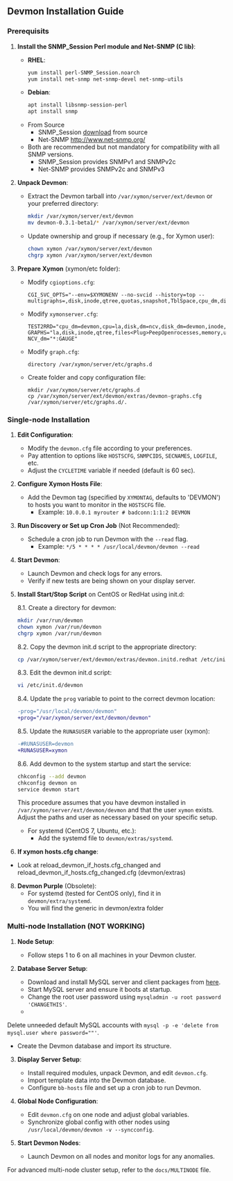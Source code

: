 <!DOCTYPE markdown>
## Devmon Installation Guide

### Prerequisits
1. **Install the SNMP_Session Perl module and Net-SNMP (C lib)**:
   - **RHEL**:
     ```bash
     yum install perl-SNMP_Session.noarch
     yum install net-snmp net-snmp-devel net-snmp-utils
     ```
   - **Debian**:
     ```bash
     apt install libsnmp-session-perl
     apt install snmp
     ```
   - From Source
     - SNMP_Session [download](https://github.com/sleinen/snmp-session) from source 
     - Net-SNMP http://www.net-snmp.org/ 
   - Both are recommended but not mandatory for compatibility with all SNMP versions.
     - SNMP_Session provides SNMPv1 and SNMPv2c 
     - Net-SNMP provides SNMPv2c and SNMPv3 

2. **Unpack Devmon**:
   - Extract the Devmon tarball into `/var/xymon/server/ext/devmon` or your preferred directory:
     ```bash
     mkdir /var/xymon/server/ext/devmon
     mv devmon-0.3.1-beta1/* /var/xymon/server/ext/devmon
     ```
   - Update ownership and group if necessary (e.g., for Xymon user):
     ```bash
     chown xymon /var/xymon/server/ext/devmon
     chgrp xymon /var/xymon/server/ext/devmon
     ```
3. **Prepare Xymon** (xymon/etc folder):

   - Modify `cgioptions.cfg`:
     ```
     CGI_SVC_OPTS="--env=$XYMONENV --no-svcid --history=top --multigraphs=,disk,inode,qtree,quotas,snapshot,TblSpace,cpu_dm,disk_dm,mem_dm,if_col,if_dsc,if_err,if_load,fans,temp"
     ```

   - Modify `xymonserver.cfg`:
     ```
     TEST2RRD="cpu_dm=devmon,cpu=la,disk,dm=ncv,disk_dm=devmon,inode,qtree,memory,mem_dm=devmon,$PINGCOLUMN=tcp,http=tcp,dns=tcp,dig=tcp,time=ntpstat,vmstat,iostat,netstat,temperature,apache,bind,sendmail,mailq,nmailq=mailq,socks,bea,iishealth,citrix,bbgen,bbtest,bbproxy,hobbitd,files,procs=processes,ports,clock,lines,deltalines,ops,stats,cifs,JVM,JMS,HitCache,Session,JDBCConn,ExecQueue,JTA,TblSpace,RollBack,MemReq,InvObj,snapmirr,snaplist,snapshot,cpul=devmon,if_col=devmon,if_dsc=devmon,if_err=devmon,if_load=devmon,temp=devmon,paging,mdc,mdchitpct,cics,dsa,getvis,maxuser,nparts,xymongen,xymonnet,xymonproxy,xymond"
     GRAPHS="la,disk,inode,qtree,files<Plug>PeepOpenrocesses,memory,users,vmstat,iostat,tcp.http,tcp,ncv,netstat,ifstat,mrtg::1<Plug>PeepOpenorts,temperature,ntpstat,apache,bind,sendmail,mailq,socks,bea,iishealth,citrix,bbgen,bbtest,bbproxy,hobbitd,clock,lines,deltalines,ops,stats,cifs,JVM,JMS,HitCache,Session,JDBCConn,ExecQueue,JTA,TblSpace,RollBack,MemReq,InvObj,snapmirr,snaplist,snapshot,devmon::1,cpu_dm,disk_dm,if_col,if_dsc,if_err,if_load,mem_dm,temp<Plug>PeepOpenaging,mdc,mdchitpct,cics,dsa,getvis,maxuser,nparts,xymongen,xymonnet,xymonproxy,xymond"
     NCV_dm="*:GAUGE"
     ```

   - Modify `graph.cfg`:
     ```
     directory /var/xymon/server/etc/graphs.d
     ```

   - Create folder and copy configuration file:
     ```
     mkdir /var/xymon/server/etc/graphs.d
     cp /var/xymon/server/ext/devmon/extras/devmon-graphs.cfg /var/xymon/server/etc/graphs.d/.
     ```

### Single-node Installation

1. **Edit Configuration**:
   - Modify the `devmon.cfg` file according to your preferences.
   - Pay attention to options like `HOSTSCFG`, `SNMPCIDS`, `SECNAMES`, `LOGFILE`, etc.
   - Adjust the `CYCLETIME` variable if needed (default is 60 sec).

2. **Configure Xymon Hosts File**:
   - Add the Devmon tag (specified by `XYMONTAG`, defaults to 'DEVMON') to hosts you want to monitor in the `HOSTSCFG` file.
     - Example: `10.0.0.1 myrouter # badconn:1:1:2 DEVMON`


4. **Run Discovery or Set up Cron Job** (Not Recommended):
   - Schedule a cron job to run Devmon with the `--read` flag.
     - Example: `*/5 * * * * /usr/local/devmon/devmon --read`

5. **Start Devmon**:
   - Launch Devmon and check logs for any errors.
   - Verify if new tests are being shown on your display server.

6. **Install Start/Stop Script** on CentOS or RedHat using init.d:

    8.1. Create a directory for devmon:

    ```bash
    mkdir /var/run/devmon
    chown xymon /var/run/devmon
    chgrp xymon /var/run/devmon
    ```

    8.2. Copy the devmon init.d script to the appropriate directory:

    ```bash
    cp /var/xymon/server/ext/devmon/extras/devmon.initd.redhat /etc/init.d/devmon
    ```

    8.3. Edit the devmon init.d script:

    ```bash
    vi /etc/init.d/devmon
    ```

    8.4. Update the `prog` variable to point to the correct devmon location:

    ```diff
    -prog="/usr/local/devmon/devmon"
    +prog="/var/xymon/server/ext/devmon/devmon"
    ```

    8.5. Update the `RUNASUSER` variable to the appropriate user (xymon):

    ```diff
    -#RUNASUSER=devmon
    +RUNASUSER=xymon
    ```

    8.6. Add devmon to the system startup and start the service:

    ```bash
    chkconfig --add devmon
    chkconfig devmon on
    service devmon start
    ```

    This procedure assumes that you have devmon installed in `/var/xymon/server/ext/devmon/devmon` and that the user `xymon` exists. Adjust the paths and user as necessary based on your specific setup.

   - For systemd (CentOS 7, Ubuntu, etc.):
     - Add the systemd file to `devmon/extras/systemd`.

7. **If xymon hosts.cfg change**:
  - Look at reload_devmon_if_hosts.cfg_changed and reload_devmon_if_hosts.cfg_changed.cfg (devmon/extras)

8. **Devmon Purple** (Obsolete):
   - For systemd (tested for CentOS only), find it in `devmon/extra/systemd`.
   - You will find the generic in devmon/extra folder 

### Multi-node Installation (NOT WORKING)

1. **Node Setup**:
   - Follow steps 1 to 6 on all machines in your Devmon cluster.

2. **Database Server Setup**:
   - Download and install MySQL server and client packages from [here](http://dev.mysql.com/downloads/).
   - Start MySQL server and ensure it boots at startup.
   - Change the root user password using `mysqladmin -u root password 'CHANGETHIS'`.
   -

 Delete unneeded default MySQL accounts with `mysql -p -e 'delete from mysql.user where password=""'`.
   - Create the Devmon database and import its structure.

3. **Display Server Setup**:
   - Install required modules, unpack Devmon, and edit `devmon.cfg`.
   - Import template data into the Devmon database.
   - Configure `bb-hosts` file and set up a cron job to run Devmon.
  
4. **Global Node Configuration**:
   - Edit `devmon.cfg` on one node and adjust global variables.
   - Synchronize global config with other nodes using `/usr/local/devmon/devmon -v --syncconfig`.
  
5. **Start Devmon Nodes**:
   - Launch Devmon on all nodes and monitor logs for any anomalies.

For advanced multi-node cluster setup, refer to the `docs/MULTINODE` file.
```
